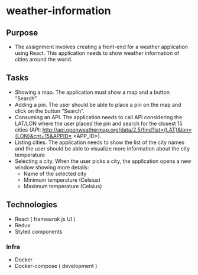 # weather-information

## Purpose

- The assignment involves creating a front-end for a weather application using React. This application needs to show weather information of cities around the world.

## Tasks

- Showing a map. The application must show a map and a button “Search”
- Adding a pin. The user should be able to place a pin on the map and click on the button “Search”.
- Consuming an API. The application needs to call API considering the LAT/LON where the user placed the pin and search for the closest 15 cities (API: http://api.openweathermap.org/data/2.5/find?lat={LAT}&lon={LON}&cnt=15&APPID= <APP_ID>).
- Listing cities. The application needs to show the list of the city names and the user should be able to visualize more information about the city temperature
- Selecting a city. When the user picks a city, the application opens a new window showing more details:
  - Name of the selected city
  - Minimum temperature (Celsius)
  - Maximum temperature (Celsius)


## Technologies

- React ( framewrok js UI )
- Redux
- Styled components

### Infra
  - Docker
  - Docker-compose ( development )